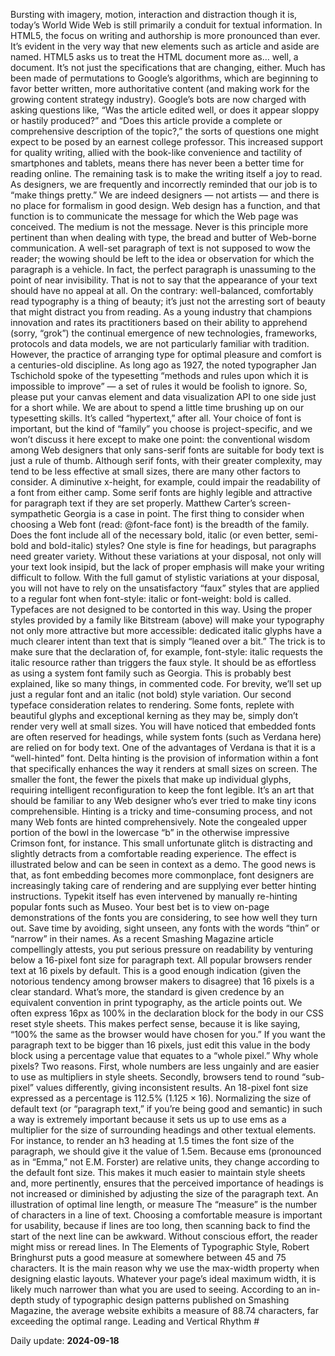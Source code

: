 Bursting with imagery, motion, interaction and distraction though it is, today’s World Wide Web is still primarily a conduit for textual information. In HTML5, the focus on writing and authorship is more pronounced than ever. It’s evident in the very way that new elements such as article and aside are named. HTML5 asks us to treat the HTML document more as… well, a document.
It’s not just the specifications that are changing, either. Much has been made of permutations to Google’s algorithms, which are beginning to favor better written, more authoritative content (and making work for the growing content strategy industry). Google’s bots are now charged with asking questions like, “Was the article edited well, or does it appear sloppy or hastily produced?” and “Does this article provide a complete or comprehensive description of the topic?,” the sorts of questions one might expect to be posed by an earnest college professor.
This increased support for quality writing, allied with the book-like convenience and tactility of smartphones and tablets, means there has never been a better time for reading online. The remaining task is to make the writing itself a joy to read.
As designers, we are frequently and incorrectly reminded that our job is to “make things pretty.” We are indeed designers — not artists — and there is no place for formalism in good design. Web design has a function, and that function is to communicate the message for which the Web page was conceived. The medium is not the message.
Never is this principle more pertinent than when dealing with type, the bread and butter of Web-borne communication. A well-set paragraph of text is not supposed to wow the reader; the wowing should be left to the idea or observation for which the paragraph is a vehicle. In fact, the perfect paragraph is unassuming to the point of near invisibility. That is not to say that the appearance of your text should have no appeal at all. On the contrary: well-balanced, comfortably read typography is a thing of beauty; it’s just not the arresting sort of beauty that might distract you from reading.
As a young industry that champions innovation and rates its practitioners based on their ability to apprehend (sorry, “grok”) the continual emergence of new technologies, frameworks, protocols and data models, we are not particularly familiar with tradition. However, the practice of arranging type for optimal pleasure and comfort is a centuries-old discipline. As long ago as 1927, the noted typographer Jan Tschichold spoke of the typesetting “methods and rules upon which it is impossible to improve” — a set of rules it would be foolish to ignore.
So, please put your canvas element and data visualization API to one side just for a short while. We are about to spend a little time brushing up on our typesetting skills. It’s called “hypertext,” after all.
Your choice of font is important, but the kind of “family” you choose is project-specific, and we won’t discuss it here except to make one point: the conventional wisdom among Web designers that only sans-serif fonts are suitable for body text is just a rule of thumb. Although serif fonts, with their greater complexity, may tend to be less effective at small sizes, there are many other factors to consider. A diminutive x-height, for example, could impair the readability of a font from either camp. Some serif fonts are highly legible and attractive for paragraph text if they are set properly. Matthew Carter’s screen-sympathetic Georgia is a case in point.
The first thing to consider when choosing a Web font (read: @font-face font) is the breadth of the family. Does the font include all of the necessary bold, italic (or even better, semi-bold and bold-italic) styles? One style is fine for headings, but paragraphs need greater variety. Without these variations at your disposal, not only will your text look insipid, but the lack of proper emphasis will make your writing difficult to follow.
With the full gamut of stylistic variations at your disposal, you will not have to rely on the unsatisfactory “faux” styles that are applied to a regular font when font-style: italic or font-weight: bold is called. Typefaces are not designed to be contorted in this way. Using the proper styles provided by a family like Bitstream (above) will make your typography not only more attractive but more accessible: dedicated italic glyphs have a much clearer intent than text that is simply “leaned over a bit.”
The trick is to make sure that the declaration of, for example, font-style: italic requests the italic resource rather than triggers the faux style. It should be as effortless as using a system font family such as Georgia. This is probably best explained, like so many things, in commented code. For brevity, we’ll set up just a regular font and an italic (not bold) style variation.
Our second typeface consideration relates to rendering. Some fonts, replete with beautiful glyphs and exceptional kerning as they may be, simply don’t render very well at small sizes. You will have noticed that embedded fonts are often reserved for headings, while system fonts (such as Verdana here) are relied on for body text.
One of the advantages of Verdana is that it is a “well-hinted” font. Delta hinting is the provision of information within a font that specifically enhances the way it renders at small sizes on screen. The smaller the font, the fewer the pixels that make up individual glyphs, requiring intelligent reconfiguration to keep the font legible. It’s an art that should be familiar to any Web designer who’s ever tried to make tiny icons comprehensible.
Hinting is a tricky and time-consuming process, and not many Web fonts are hinted comprehensively. Note the congealed upper portion of the bowl in the lowercase “b” in the otherwise impressive Crimson font, for instance. This small unfortunate glitch is distracting and slightly detracts from a comfortable reading experience. The effect is illustrated below and can be seen in context as a demo.
The good news is that, as font embedding becomes more commonplace, font designers are increasingly taking care of rendering and are supplying ever better hinting instructions. Typekit itself has even intervened by manually re-hinting popular fonts such as Museo. Your best bet is to view on-page demonstrations of the fonts you are considering, to see how well they turn out. Save time by avoiding, sight unseen, any fonts with the words “thin” or “narrow” in their names.
As a recent Smashing Magazine article compellingly attests, you put serious pressure on readability by venturing below a 16-pixel font size for paragraph text. All popular browsers render text at 16 pixels by default. This is a good enough indication (given the notorious tendency among browser makers to disagree) that 16 pixels is a clear standard. What’s more, the standard is given credence by an equivalent convention in print typography, as the article points out.
We often express 16px as 100% in the declaration block for the body in our CSS reset style sheets. This makes perfect sense, because it is like saying, “100% the same as the browser would have chosen for you.” If you want the paragraph text to be bigger than 16 pixels, just edit this value in the body block using a percentage value that equates to a “whole pixel.” Why whole pixels? Two reasons. First, whole numbers are less ungainly and are easier to use as multipliers in style sheets. Secondly, browsers tend to round “sub-pixel” values differently, giving inconsistent results. An 18-pixel font size expressed as a percentage is 112.5% (1.125 × 16).
Normalizing the size of default text (or “paragraph text,” if you’re being good and semantic) in such a way is extremely important because it sets us up to use ems as a multiplier for the size of surrounding headings and other textual elements. For instance, to render an h3 heading at 1.5 times the font size of the paragraph, we should give it the value of 1.5em. Because ems (pronounced as in “Emma,” not E.M. Forster) are relative units, they change according to the default font size. This makes it much easier to maintain style sheets and, more pertinently, ensures that the perceived importance of headings is not increased or diminished by adjusting the size of the paragraph text.
An illustration of optimal line length, or measure
The “measure” is the number of characters in a line of text. Choosing a comfortable measure is important for usability, because if lines are too long, then scanning back to find the start of the next line can be awkward. Without conscious effort, the reader might miss or reread lines. In The Elements of Typographic Style, Robert Bringhurst puts a good measure at somewhere between 45 and 75 characters. It is the main reason why we use the max-width property when designing elastic layouts.
Whatever your page’s ideal maximum width, it is likely much narrower than what you are used to seeing. According to an in-depth study of typographic design patterns published on Smashing Magazine, the average website exhibits a measure of 88.74 characters, far exceeding the optimal range.
Leading and Vertical Rhythm #


Daily update: **2024-09-18** 

